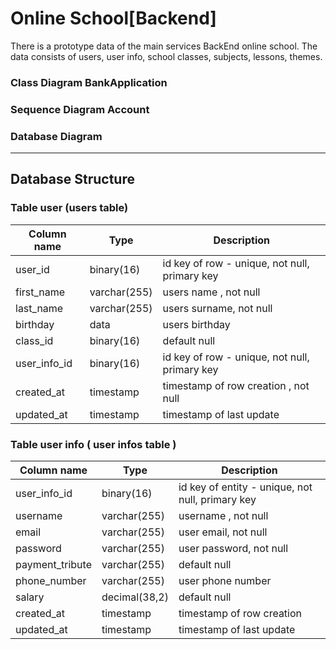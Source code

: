 # Online School[Backend]

There is a prototype data of the main services BackEnd online school.
The data consists of users, user info, school classes, subjects, lessons, themes.

### Class Diagram BankApplication

### Sequence Diagram Account

### Database Diagram

___

## Database Structure

### Table user (users table)

| Column name  | Type         | Description                                   |
|--------------|--------------|-----------------------------------------------|
| user_id      | binary(16)   | id key of row - unique, not null, primary key | 
| first_name   | varchar(255) | users name , not null                         | 
| last_name    | varchar(255) | users  surname, not null                      |
| birthday     | data         | users birthday                                |
| class_id     | binary(16)   | default null                                  |
| user_info_id | binary(16)   | id key of row - unique, not null, primary key |
| created_at   | timestamp    | timestamp of row creation , not null          |
| updated_at   | timestamp    | timestamp of last update                      | 

### Table user info ( user infos table )

| Column name     | Type          | Description                                      |
|-----------------|---------------|--------------------------------------------------|
| user_info_id    | binary(16)    | id key of entity - unique, not null, primary key |
| username        | varchar(255)  | username , not null                              |
| email           | varchar(255)  | user email, not null                             |
| password        | varchar(255)  | user password, not null                          |
| payment_tribute | varchar(255)  | default null                                     |
| phone_number    | varchar(255)  | user phone number                                |
| salary          | decimal(38,2) | default null                                     |
| created_at      | timestamp     | timestamp of row creation                        |
| updated_at      | timestamp     | timestamp of last update                         |